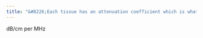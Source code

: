 ```yaml
---
title: "&#8226;Each tissue has an attenuation coefficient which is what units?"
---
```

dB/cm per MHz

